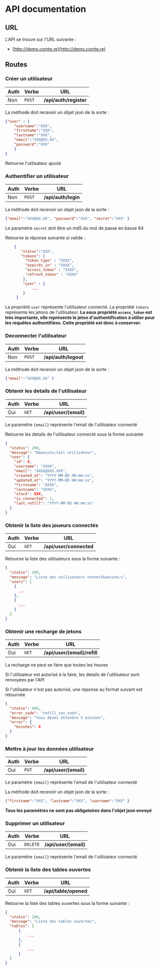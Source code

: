 # API documentation

## URL

L'API se trouve sur l'URL suivante :

- [http://demo.comte.re](http://demo.comte.re)


## Routes

### Créer un utilisateur

| Auth   | Verbe   | URL   |
| ------ | ------- | ----- |
| Non    | `POST`  | **/api/auth/register** |

La méthode doit recevoir un objet json de la sorte :
```json
{"user" : {
    "username":"XXX",
    "firsntame":"XXX",
    "lastname":"XXX",
    "email":"XXX@XX.XX",
    "password":"XXX"  
    }
}
```
Retourne l'utilisateur ajouté

### Authentifier un utilisateur

| Auth   | Verbe   | URL   |
| ------ | ------- | ----- |
| Non    | `POST`  | **/api/auth/login** |

La méthode doit recevoir un objet json de la sorte :
```json
{"email":"XXX@XX.XX", "password":"XXX", "secret":"XXX" }
```
Le paramètre `secret` doit être un md5 du mot de passe en basse 64

Retourne la réponse suivante si valide :
```json
    {
       "status":"XXX",
       "tokens": {
         "token_type" : "XXXX",
         "expires_in" : "XXXX",
         "access_token" : "XXXX",
         "refresh_token" : "XXXX"
        },
        "user" : {
            ...
        }
     }
```
La propriété `user` représente l'utilisateur connecté.
La propriété `tokens` représente les jetons de l'utilisateur.
**La sous propriété `access_token` est très importante, elle représente le jeton d'authentification à utilier pour les requêtes authentifiées.
Cette propriété est donc à conserver.**

### Deconnecter l'utilisateur

| Auth   | Verbe   | URL   |
| ------ | ------- | ----- |
| Non    | `POST`  | **/api/auth/logout** |

La méthode doit recevoir un objet json de la sorte :
```json
{"email":"XXX@XX.XX" }
```

### Obtenir les details de l'utilisateur

| Auth   | Verbe   | URL   |
| ------ | ------- | ----- |
| Oui    | `GET`   | **/api/user/{email}** |

Le paramètre `{email}` représente l'email de l'utilisateur connecté

Retourne les details de l'utilisateur connecté sous la forme suivante

```json
{
  "status": 200,
  "message": "D&eacute;tail utilisateur",
  "user": {
    "id": X,
    "username": "XXXX",
    "email": "XXXX@XXX.XXX",
    "created_at": "YYYY-MM-DD HH:mm:ss",
    "updated_at": "YYYY-MM-DD HH:mm:ss",
    "firstname": "XXXX",
    "lastname": "XXXX",
    "stack": XXX,
    "is_connected": 1,
    "last_refill": "YYYY-MM-DD HH:mm:ss"
  }
}
```

### Obtenir la liste des joueurs connectés

| Auth   | Verbe   | URL   |
| ------ | ------- | ----- |
| Oui    | `GET`   | **/api/user/connected** |

Retourne la liste des utilisateurs sous la forme suivante :

```json
{
  "status": 200,
  "message": "Liste des utilisateurs connect&eacute;s",
  "users": [
    {
      ...
    },
    {
      ...
    }
  ]
}
```

### Obtenir une recharge de jetons

| Auth   | Verbe   | URL   |
| ------ | ------- | ----- |
| Oui    | `GET`   | **/api/user/{email}/refill** |

La recharge ne peut se faire que toutes les heures

Si l'utilisateur est autorisé à la faire, les details de l'utilisateur sont renvoyées par l'API

Si l'utilisateur n'est pas autorisé, une réponse au format suivant est retournée

```json
{
  "status": 400,
  "error_code": "refill_too_soon",
  "message": "Vous devez attendre X minutes",
  "error": {
    "minutes": X
  }
}
```

### Mettre à jour les données utilisateur

| Auth   | Verbe   | URL   |
| ------ | ------- | ----- |
| Oui    | `PUT`   | **/api/user/{email}** |

Le paramètre `{email}` représente l'email de l'utilisateur connecté

La méthode doit recevoir un objet json de la sorte :
```json
{"firstname":"XXX", "lastname":"XXX", "username":"XXX" }
```
**Tous les paramètres ne sont pas obligatoires dans l'objet json envoyé**

### Supprimer un utilisateur

| Auth   | Verbe   | URL   |
| ------ | ------- | ----- |
| Oui    | `DELETE`| **/api/user/{email}** |

Le paramètre `{email}` représente l'email de l'utilisateur connecté

### Obtenir la liste des tables ouvertes

| Auth   | Verbe   | URL   |
| ------ | ------- | ----- |
| Oui    | `GET`   | **/api/table/opened** |

Retourne la liste des tables ouvertes sous la forme suivante :

```json
{
  "status": 200,
  "message": "Liste des tables ouvertes",
  "tables": [
      {
          ...
      },
      {
          ...
      }
  ]
}
```
